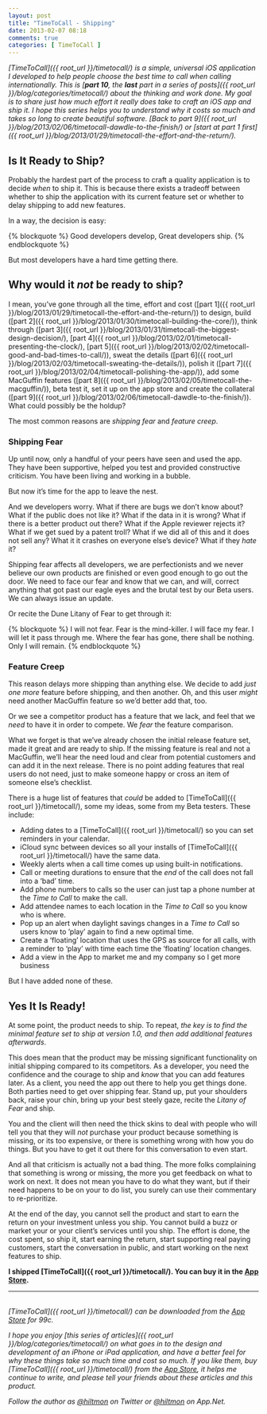 ```yaml
---
layout: post
title: "TimeToCall - Shipping"
date: 2013-02-07 08:18
comments: true
categories: [ TimeToCall ]
---
```


*[TimeToCall]({{ root_url }}/timetocall/) is a simple, universal iOS application I developed to help people choose the best time to call when calling internationally. This is [**part 10**, the **last** part in a series of posts]({{ root_url }}/blog/categories/timetocall/) about the thinking and work done. My goal is to share just how much effort it really does take to craft an iOS app and ship it. I hope this series helps you to understand why it costs so much and takes so long to create beautiful software. [Back to part 9]({{ root_url }}/blog/2013/02/06/timetocall-dawdle-to-the-finish/) or [start at part 1 first]({{ root_url }}/blog/2013/01/29/timetocall-the-effort-and-the-return/).*

## Is It Ready to Ship?

Probably the hardest part of the process to craft a quality application is to decide *when* to ship it. This is because there exists a tradeoff between whether to ship the application with its current feature set or whether to delay shipping to add new features.

In a way, the decision is easy:

{% blockquote %}
Good developers develop,
Great developers ship.
{% endblockquote %}

But most developers have a hard time getting there. 

## Why would it *not* be ready to ship?

I mean, you’ve gone through all the time, effort and cost ([part 1]({{ root_url }}/blog/2013/01/29/timetocall-the-effort-and-the-return/)) to design, build ([part 2]({{ root_url }}/blog/2013/01/30/timetocall-building-the-core/)), think through ([part 3]({{ root_url }}/blog/2013/01/31/timetocall-the-biggest-design-decision/), [part 4]({{ root_url }}/blog/2013/02/01/timetocall-presenting-the-clock/), [part 5]({{ root_url }}/blog/2013/02/02/timetocall-good-and-bad-times-to-call/)), sweat the details ([part 6]({{ root_url }}/blog/2013/02/03/timetocall-sweating-the-details/)), polish it ([part 7]({{ root_url }}/blog/2013/02/04/timetocall-polishing-the-app/)), add some MacGuffin features ([part 8]({{ root_url }}/blog/2013/02/05/timetocall-the-macguffin/)), beta test it, set it up on the app store and create the collateral ([part 9]({{ root_url }}/blog/2013/02/06/timetocall-dawdle-to-the-finish/)). What could possibly be the holdup?

The most common reasons are *shipping fear* and *feature creep*.

### Shipping Fear

Up until now, only a handful of your peers have seen and used the app. They have been supportive, helped you test and provided constructive criticism. You have been living and working in a bubble.

But now it’s time for the app to leave the nest.

And we developers worry. What if there are bugs we don’t know about? What if the public does not like it? What if the data in it is wrong? What if there is a better product out there? What if the Apple reviewer rejects it? What if we get sued by a patent troll? What if we did all of this and it does not sell any? What it it crashes on everyone else’s device? What if they *hate* it?

Shipping fear affects all developers, we are perfectionists and we never believe our own products are finished or even good enough to go out the door. We need to face our fear and know that we can, and will, correct anything that got past our eagle eyes and the brutal test by our Beta users. We can always issue an update.

Or recite the Dune Litany of Fear to get through it:

{% blockquote %}
I will not fear.
Fear is the mind-killer.
I will face my fear.
I will let it pass through me.
Where the fear has gone,
there shall be nothing.
Only I will remain.
{% endblockquote %}

### Feature Creep

This reason delays more shipping than anything else. We decide to add *just one more* feature before shipping, and then another. Oh, and this user *might* need another MacGuffin feature so we’d better add that, too.

Or we see a competitor product has a feature that we lack, and feel that we *need* to have it in order to compete. We *fear* the feature comparison.

What we forget is that we’ve already chosen the initial release feature set, made it great and are ready to ship. If the missing feature is real and not a MacGuffin, we’ll hear the need loud and clear from potential customers and can add it in the next release. There is no point adding features that real users do not need, just to make someone happy or cross an item of someone else’s checklist.

There is a huge list of features that *could* be added to [TimeToCall]({{ root_url }}/timetocall/), some my ideas, some from my Beta testers. These include:

* Adding dates to a [TimeToCall]({{ root_url }}/timetocall/) so you can set reminders in your calendar.
* iCloud sync between devices so all your installs of [TimeToCall]({{ root_url }}/timetocall/) have the same data.
* Weekly alerts when a call time comes up using built-in notifications.
* Call or meeting durations to ensure that the *end* of the call does not fall into a ‘bad’ time.
* Add phone numbers to calls so the user can just tap a phone number at the *Time to Call* to make the call.
* Add attendee names to each location in the *Time to Call* so you know who is where.
* Pop up an alert when daylight savings changes in a *Time to Call* so users know to ’play’ again to find a new optimal time.
* Create a ‘floating’ location that uses the GPS as source for all calls, with a reminder to ‘play’ with time each time the ‘floating’ location changes.
* Add a view in the App to market me and my company so I get more business

But I have added none of these.

## Yes It Is Ready!

At some point, the product needs to ship. To repeat, *the key is to find the minimal feature set to ship at version 1.0, and then add additional features afterwards*. 

This does mean that the product may be missing significant functionality on initial shipping compared to its competitors. As a developer, you need the confidence and the courage to ship and *know* that you can add features later. As a client, you need the app out there to help you get things done. Both parties need to get over shipping fear. Stand up, put your shoulders back, raise your chin, bring up your best steely gaze, recite the *Litany of Fear* and ship. 

You and the client will then need the thick skins to deal with people who will tell you that they will *not* purchase your product because something is missing, or its too expensive, or there is something wrong with how you do things. But you have to get it out there for this conversation to even start.

And all that criticism is actually not a bad thing. The more folks complaining that something is wrong or missing, the more you get feedback on what to work on next. It does not mean you have to do what they want, but if their need happens to be on your to do list, you surely can use their commentary to re-prioritize.

At the end of the day, you cannot sell the product and start to earn the return on your investment unless you ship. You cannot build a buzz or market your or your client’s services until you ship. The effort is done, the cost spent, so ship it, start earning the return, start supporting real paying customers, start the conversation in public, and start working on the next features to ship.

**I shipped [TimeToCall]({{ root_url }}/timetocall/). You can buy it in the [App Store](https://itunes.apple.com/us/app/timetocall/id596429979?ls=1&mt=8).**

---
&nbsp;  
*[TimeToCall]({{ root_url }}/timetocall/) can be downloaded from the [App Store](https://itunes.apple.com/us/app/timetocall/id596429979?ls=1&mt=8) for 99c.*

*I hope you enjoy [this series of articles]({{ root_url }}/blog/categories/timetocall/) on what goes in to the design and development of an iPhone or iPad application, and have a better feel for why these things take so much time and cost so much. If you like them, buy [TimeToCall]({{ root_url }}/timetocall/) from the [App Store](https://itunes.apple.com/us/app/timetocall/id596429979?ls=1&mt=8), it helps me continue to write, and please tell your friends about these articles and this product.*

*Follow the author as [@hiltmon](http://twitter.com/hiltmon) on Twitter or [@hiltmon](http://alpha.app.net/hiltmon) on App.Net.*
